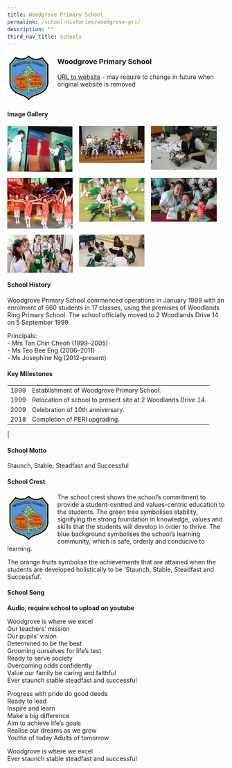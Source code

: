 ```yaml
---
title: Woodgrove Primary School
permalink: /school-histories/woodgrove-pri/
description: ""
third_nav_title: Schools
---
```

<img src="/images/woodgrovepri1.png" style="width:20%;margin-right:15px;" align = "left">

### **Woodgrove Primary School**
[URL to website](https://woodgrovepri.moe.edu.sg/) - may require to change in future when original website is removed

<br clear="left">

#### **Image Gallery**

<p><a href="https://staging.d1yxymztqoj7qn.amplifyapp.com/images/woodgrovepri2.jpg">  
<img src="/images/woodgrovepri2.jpg" style="width:30%;margin-right:15px;" align = "left">
</a></p>

<p><a href="https://staging.d1yxymztqoj7qn.amplifyapp.com/images/woodgrovepri3.jpg">  
<img src="/images/woodgrovepri3.jpg" style="width:30%;margin-right:15px;" align = "left">
</a></p>

<p><a href="https://staging.d1yxymztqoj7qn.amplifyapp.com/images/woodgrovepri4.jpg">  
<img src="/images/woodgrovepri4.jpg" style="width:30%;margin-right:15px;" align = "left">
</a></p>

<br clear="left">

<p><a href="https://staging.d1yxymztqoj7qn.amplifyapp.com/images/woodgrovepri5.jpg">  
<img src="/images/woodgrovepri5.jpg" style="width:30%;margin-right:15px;" align = "left">
</a></p>

<p><a href="https://staging.d1yxymztqoj7qn.amplifyapp.com/images/woodgrovepri6.jpg">  
<img src="/images/woodgrovepri6.jpg" style="width:30%;margin-right:15px;" align = "left">
</a></p>

<p><a href="https://staging.d1yxymztqoj7qn.amplifyapp.com/images/woodgrovepri7.jpg">  
<img src="/images/woodgrovepri7.jpg" style="width:30%;margin-right:15px;" align = "left">
</a></p>

<br clear="left">

<p><a href="https://staging.d1yxymztqoj7qn.amplifyapp.com/images/woodgrovepri8.jpg">  
<img src="/images/woodgrovepri8.jpg" style="width:30%;margin-right:15px;" align = "left">
</a></p>

<p><a href="https://staging.d1yxymztqoj7qn.amplifyapp.com/images/woodgrovepri9.jpg">  
<img src="/images/woodgrovepri9.jpg" style="width:30%;margin-right:15px;" align = "left">
</a></p>

<br clear="left">

#### **School History**
Woodgrove Primary School commenced operations in January 1999 with an enrolment of 660 students in 17 classes, using the premises of Woodlands Ring Primary School. The school officially moved to 2 Woodlands Drive 14 on 5 September 1999.

Principals:<br>
\- Mrs Tan Chin Cheoh (1999–2005)<br>
\- Ms Teo Bee Eng (2006–2011)<br>
\- Ms Josephine Ng (2012–present)

#### **Key Milestones**

|  |  |
|:---:|---|
| 1999 | Establishment of Woodgrove Primary School. |
| 1999 | Relocation of school to present site at 2 Woodlands Drive 14. |
| 2009 | Celebration of 10th anniversary. |
| 2018 | Completion of PERI upgrading. |
|

#### **School Motto**
Staunch, Stable, Steadfast and Successful

#### **School Crest**
<img src="/images/woodgrovepri1.png" style="width:20%;margin-right:15px;" align = "left">

The school crest shows the school’s commitment to provide a student-centred and values-centric education to the students. The green tree symbolises stability, signifying the strong foundation in knowledge, values and skills that the students will develop in order to thrive. The blue background symbolises the school’s learning community, which is safe, orderly and conducive to learning.

The orange fruits symbolise the achievements that are attained when the students are developed holistically to be ‘Staunch, Stable, Steadfast and Successful’.

#### **School Song**
**Audio, require school to upload on youtube**

Woodgrove is where we excel<br>
Our teachers’ mission<br>
Our pupils’ vision<br>
Determined to be the best<br>
Grooming ourselves for life’s test<br>
Ready to serve society<br>
Overcoming odds confidently<br>
Value our family be caring and faithful<br>
Ever staunch stable steadfast and successful

Progress with pride do good deeds<br>
Ready to lead<br>
Inspire and learn<br>
Make a big difference<br>
Aim to achieve life’s goals<br>
Realise our dreams as we grow<br>
Youths of today Adults of tomorrow

Woodgrove is where we excel<br>
Ever staunch stable steadfast and successful